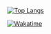[![Top Langs](https://github-readme-stats-dun-six-48.vercel.app/api/top-langs/?username=letruxux&layout=compact)](https://wakatime.com/@ac8e4d2e-16ec-474a-a8ef-8903bc418c6a)

[![Wakatime](https://wakatime.com/badge/user/ac8e4d2e-16ec-474a-a8ef-8903bc418c6a.svg)](https://wakatime.com/@ac8e4d2e-16ec-474a-a8ef-8903bc418c6a)
